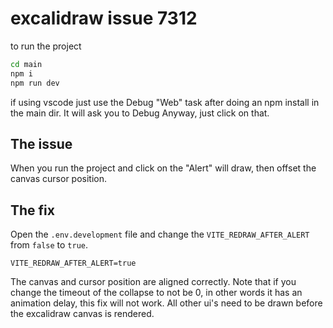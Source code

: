 # excalidraw issue 7312

to run the project 
```bash
cd main
npm i 
npm run dev
```

if using vscode just use the Debug "Web" task after doing an npm install in the main dir. It will ask you to Debug Anyway, just click on that.


## The issue 
When you run the project and click on the "Alert" will draw, then offset the canvas cursor position. 

## The fix
Open the `.env.development` file and change the `VITE_REDRAW_AFTER_ALERT` from `false` to `true`. 
```env
VITE_REDRAW_AFTER_ALERT=true
```

The canvas and cursor position are aligned correctly. Note that if you change the timeout of the collapse to not be 0, in other words it has an animation delay, this fix will not work. All other ui's need to be drawn before the excalidraw canvas is rendered.
